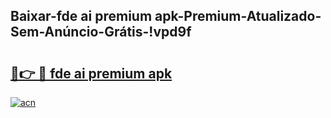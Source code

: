 
## Baixar-fde ai premium apk-Premium-Atualizado-Sem-Anúncio-Grátis-!vpd9f

# <h2><a href="https://andorid.site?title=fde_ai_premium_apk&ref=27">🔗👉 🔴 fde ai premium apk</a></h2>

[![acn](https://github.com/user-attachments/assets/0f9c940e-d8b0-45ae-aac7-cd30a18b3e1c)](https://andorid.site?title=fde_ai_premium_apk&ref=27)

